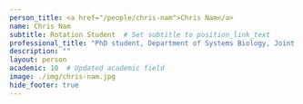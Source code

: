 ```yaml
---
person_title: <a href="/people/chris-nam">Chris Nam</a>
name: Chris Nam
subtitle: Rotation Student  # Set subtitle to position_link_text
professional_title: "PhD student, Department of Systems Biology, Joint with Jeremy Gunawardena"
description: ""
layout: person
academic: 10  # Updated academic field
image: ./img/chris-nam.jpg
hide_footer: true
---
```

